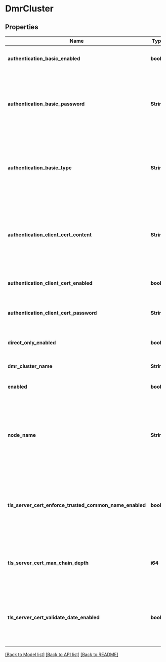 # DmrCluster

## Properties
Name | Type | Description | Notes
------------ | ------------- | ------------- | -------------
**authentication_basic_enabled** | **bool** | Enable or disable basic authentication for Cluster Links. The default value is &#x60;true&#x60;. | [optional] [default to null]
**authentication_basic_password** | **String** | The password used to authenticate incoming Cluster Links when using basic internal authentication. The same password is also used by outgoing Cluster Links if a per-Link password is not configured. The default is to have no &#x60;authenticationBasicPassword&#x60;. | [optional] [default to null]
**authentication_basic_type** | **String** | The type of basic authentication to use for Cluster Links. The default value is &#x60;\&quot;internal\&quot;&#x60;. The allowed values and their meaning are:  &lt;pre&gt; \&quot;internal\&quot; - Use locally configured password. \&quot;none\&quot; - No authentication. &lt;/pre&gt;  | [optional] [default to null]
**authentication_client_cert_content** | **String** | The PEM formatted content for the client certificate used to login to the remote node. It must consist of a private key and between one and three certificates comprising the certificate trust chain. Changing this attribute requires an HTTPS connection. The default value is &#x60;\&quot;\&quot;&#x60;. | [optional] [default to null]
**authentication_client_cert_enabled** | **bool** | Enable or disable client certificate authentication for Cluster Links. The default value is &#x60;true&#x60;. | [optional] [default to null]
**authentication_client_cert_password** | **String** | The password for the client certificate. Changing this attribute requires an HTTPS connection. The default value is &#x60;\&quot;\&quot;&#x60;. | [optional] [default to null]
**direct_only_enabled** | **bool** | Enable or disable direct messaging only. Guaranteed messages will not be transmitted through the cluster. | [optional] [default to null]
**dmr_cluster_name** | **String** | The name of the Cluster. | [optional] [default to null]
**enabled** | **bool** | Enable or disable the Cluster. The default value is &#x60;false&#x60;. | [optional] [default to null]
**node_name** | **String** | The name of this node in the Cluster. This is the name that this broker (or redundant group of brokers) is know by to other nodes in the Cluster. The name is chosen automatically to be either this broker&#39;s Router Name or Mate Router Name, depending on which Active Standby Role (primary or backup) this broker plays in its redundancy group. | [optional] [default to null]
**tls_server_cert_enforce_trusted_common_name_enabled** | **bool** | Enable or disable the enforcing of the common name provided by the remote broker against the list of trusted common names configured for the Link. If enabled, the certificate&#39;s common name must match one of the trusted common names for the Link to be accepted. The default value is &#x60;true&#x60;. | [optional] [default to null]
**tls_server_cert_max_chain_depth** | **i64** | The maximum allowed depth of a certificate chain. The depth of a chain is defined as the number of signing CA certificates that are present in the chain back to a trusted self-signed root CA certificate. The default value is &#x60;3&#x60;. | [optional] [default to null]
**tls_server_cert_validate_date_enabled** | **bool** | Enable or disable the validation of the \&quot;Not Before\&quot; and \&quot;Not After\&quot; validity dates in the certificate. When disabled, the certificate is accepted even if the certificate is not valid based on these dates. The default value is &#x60;true&#x60;. | [optional] [default to null]

[[Back to Model list]](../README.md#documentation-for-models) [[Back to API list]](../README.md#documentation-for-api-endpoints) [[Back to README]](../README.md)


